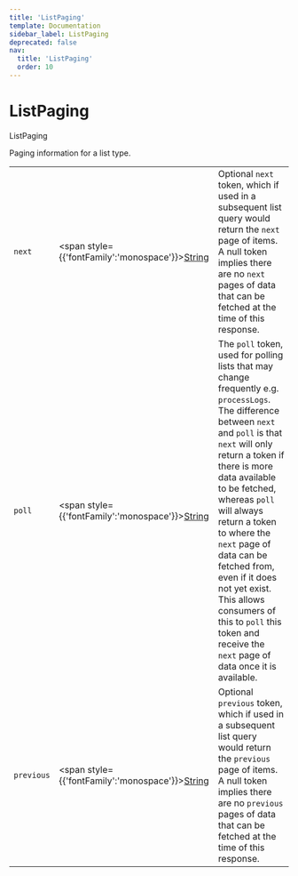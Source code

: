```yaml
---
title: 'ListPaging'
template: Documentation
sidebar_label: ListPaging
deprecated: false
nav:
  title: 'ListPaging'
  order: 10
---
```


# ListPaging

<div style={{'fontFamily':'monospace'}}><span style={{'fontSize':'1.5rem','fontWeight':500}}>ListPaging</span></div>



Paging information for a list type.

| | | |
| -- | -- | -- |
| `next` | <span style={{'fontFamily':'monospace'}}><a href="/guardrails/docs/reference/graphql/scalar/String">String</a></span> | Optional `next` token, which if used in a subsequent list query would return the `next` page of items. A null token implies there are no `next` pages of data that can be fetched at the time of this response. |
| `poll` | <span style={{'fontFamily':'monospace'}}><a href="/guardrails/docs/reference/graphql/scalar/String">String</a></span> | The `poll` token, used for polling lists that may change frequently e.g. `processLogs`. The difference between `next` and `poll` is that `next` will only return a token if there is more data available to be fetched, whereas `poll` will always return a token to where the `next` page of data can be fetched from, even if it does not yet exist. This allows consumers of this to `poll` this token and receive the `next` page of data once it is available. |
| `previous` | <span style={{'fontFamily':'monospace'}}><a href="/guardrails/docs/reference/graphql/scalar/String">String</a></span> | Optional `previous` token, which if used in a subsequent list query would return the `previous` page of items. A null token implies there are no `previous` pages of data that can be fetched at the time of this response. |